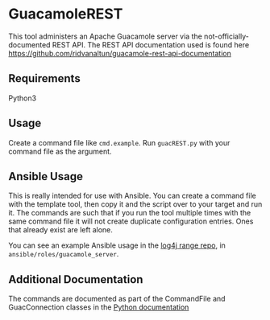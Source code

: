 # GuacamoleREST

This tool administers an Apache Guacamole server via the not-officially-documented REST API.  The REST API documentation used is found here https://github.com/ridvanaltun/guacamole-rest-api-documentation

## Requirements

Python3

## Usage

Create a command file like `cmd.example`.  Run `guacREST.py` with your command file as the argument.

## Ansible Usage

This is really intended for use with Ansible.  You can create a command file with the template tool, then copy it and the script over to your target and run it.  The commands are such that if you run the tool multiple times with the same command file it will not create duplicate configuration entries.  Ones that already exist are left alone.

You can see an example Ansible usage in the [log4j range repo](https://github.com/kc0bfv/log4j_range), in `ansible/roles/guacamole_server`.

## Additional Documentation

The commands are documented as part of the CommandFile and GuacConnection classes in the [Python documentation](guacREST.txt)
